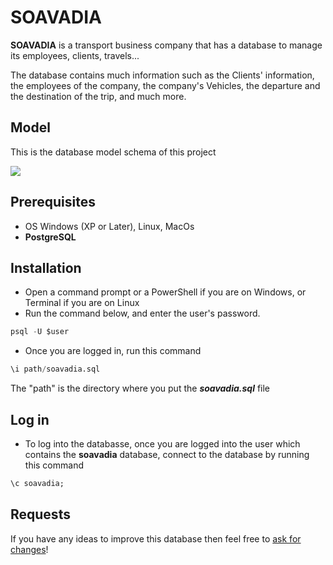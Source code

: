 # SOAVADIA

**SOAVADIA** is a transport business company that has a database to manage its employees, clients, travels...

The database contains much information such as the Clients' information, the employees of the company, the company's Vehicles, the departure and the destination of the trip, and much more.

## Model
This is the database model schema of this project
<p align="left">
  <img src="https://github.com/Herizoran/soavadia/tree/main/images/Soavadia_schema.jpg" />
</p>

## Prerequisites
* OS Windows (XP or Later), Linux, MacOs
* **PostgreSQL**


## Installation
- Open a command prompt or a PowerShell if you are on Windows, or Terminal if you are on Linux
- Run the command below, and enter the user's password.
``` sql
psql -U $user
```
- Once you are logged in, run this command
``` sql
\i path/soavadia.sql
```
The "path" is the directory where you put the ***soavadia.sql*** file

## Log in
- To log into the databasse, once you are logged into the user which contains the **soavadia** database, connect to the database by running this command

``` sql
\c soavadia;
```
## Requests
If you have any ideas to improve this database then feel free to <a href='https://github.com/Herizoran/soavadia/pulls'>ask for changes</a>!